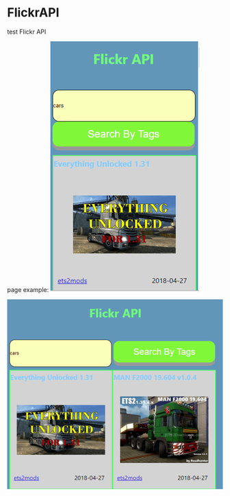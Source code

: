 # FlickrAPI
test Flickr API 


page example:
![alt text](https://github.com/AmirLavi2/FlickrAPI/blob/master/flickr1.PNG)

![alt text](https://github.com/AmirLavi2/FlickrAPI/blob/master/flickr2.png)
